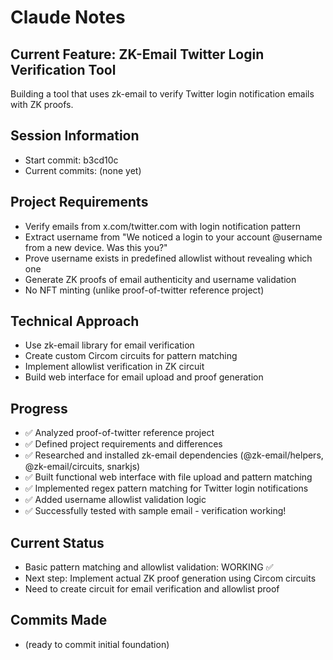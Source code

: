 # Claude Notes

## Current Feature: ZK-Email Twitter Login Verification Tool

Building a tool that uses zk-email to verify Twitter login notification emails with ZK proofs.

## Session Information
- Start commit: b3cd10c
- Current commits: (none yet)

## Project Requirements
- Verify emails from x.com/twitter.com with login notification pattern
- Extract username from "We noticed a login to your account @username from a new device. Was this you?"
- Prove username exists in predefined allowlist without revealing which one
- Generate ZK proofs of email authenticity and username validation
- No NFT minting (unlike proof-of-twitter reference project)

## Technical Approach
- Use zk-email library for email verification
- Create custom Circom circuits for pattern matching
- Implement allowlist verification in ZK circuit
- Build web interface for email upload and proof generation

## Progress
- ✅ Analyzed proof-of-twitter reference project
- ✅ Defined project requirements and differences
- ✅ Researched and installed zk-email dependencies (@zk-email/helpers, @zk-email/circuits, snarkjs)
- ✅ Built functional web interface with file upload and pattern matching
- ✅ Implemented regex pattern matching for Twitter login notifications
- ✅ Added username allowlist validation logic
- ✅ Successfully tested with sample email - verification working!

## Current Status
- Basic pattern matching and allowlist validation: WORKING ✅
- Next step: Implement actual ZK proof generation using Circom circuits
- Need to create circuit for email verification and allowlist proof

## Commits Made
- (ready to commit initial foundation)